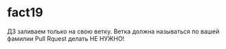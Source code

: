 # fact19
ДЗ заливаем только на свою ветку. 
Ветка должна называться по вашей фамилии
Pull Rquest делать НЕ НУЖНО!
